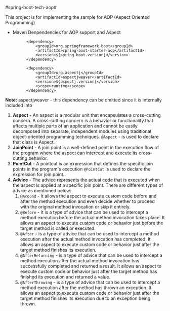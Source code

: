 #spring-boot-tech-aop#

This project is for implementing the sample for AOP (Aspect Oriented Programming)

* Maven Denpendencies for AOP support and Aspect 

			<dependency>
				<groupId>org.springframework.boot</groupId>
				<artifactId>spring-boot-starter-aop</artifactId>
				<version>${spring-boot.version}</version>
			</dependency>

			<dependency>
				<groupId>org.aspectj</groupId>
				<artifactId>aspectjweaver</artifactId>
				<version>${aspectj.version}</version>
				<scope>runtime</scope>
			</dependency>

**Note:** aspectjweaver -  this dependency can be omitted since it is internally included into 

1. **Aspect** - An aspect is a modular unit that encapsulates a cross-cutting concern. A cross-cutting concern is a behavior or functionality that affects multiple parts of an application and cannot be easily decomposed into separate, independent modules using traditional object-oriented programming techniques. <code>@Aspect</code> - is used to declare that class is Aspect.
2. **JoinPoint** - A join point is a well-defined point in the execution flow of the program where the aspect can intercept and execute its cross-cutting behavior.
3. **PointCut** - A pointcut is an expression that defines the specific join points in the program's execution <code>@PointCut</code> is used to declare the expression for join point..
4. **Advice** - The advice represents the actual code that is executed when the aspect is applied at a specific join point. There are different types of advice as mentioned below:
	1. <code>@Around</code>	 - It allows the aspect to execute custom code before and after the method execution and even decide whether to proceed with the original method invocation or skip it entirely.
    2. <code>@Before</code>	 - It is a type of advice that can be used to intercept a method execution before the actual method invocation takes place. It allows an aspect to execute custom code or behavior just before the target method is called or executed.
    3. <code>@After</code>	- is a type of advice that can be used to intercept a method execution after the actual method invocation has completed. It allows an aspect to execute custom code or behavior just after the target method finishes its execution.
    4. <code>@AfterReturning</code> - is a type of advice that can be used to intercept a method execution after the actual method invocation has successfully completed and returned a result. It allows an aspect to execute custom code or behavior just after the target method has finished its execution and returned a value.
    5. <code>@AfterThrowing</code> - is a type of advice that can be used to intercept a method execution after the method has thrown an exception. It allows an aspect to execute custom code or behavior just after the target method finishes its execution due to an exception being thrown.
	 


